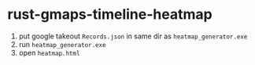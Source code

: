 # rust-gmaps-timeline-heatmap
1. put google takeout `Records.json` in same dir as `heatmap_generator.exe`
2. run `heatmap_generator.exe`
3. open `heatmap.html`